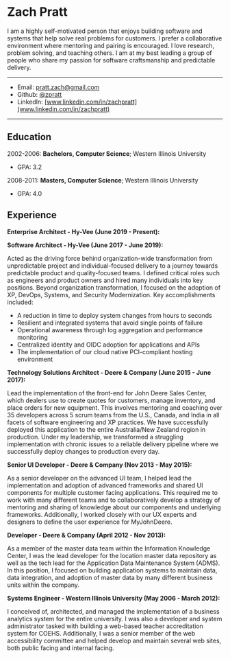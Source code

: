 Zach Pratt
============

I am a highly self-motivated person that enjoys building software and systems that help solve real problems for customers. I prefer a collaborative environment where mentoring and pairing is encouraged. I love research, problem solving, and teaching others. I am at my best leading a group of people who share my passion for software craftsmanship and predictable delivery.

----------------------------

* Email: [pratt.zach@gmail.com](mailto:pratt.zach@gmail.com)
* Github: [@zpratt](https://github.com/zpratt)
* LinkedIn: [www.linkedin.com/in/zachpratt](www.linkedin.com/in/zachpratt)

----------------------------

Education
---------

2002-2006:   **Bachelors, Computer Science**; Western Illinois University
* GPA: 3.2

2008-2011:   **Masters, Computer Science**; Western Illinois University
* GPA: 4.0

Experience
----------
**Enterprise Architect - Hy-Vee (June 2019 - Present):**

**Software Architect - Hy-Vee (June 2017 - June 2019):**

Acted as the driving force behind organization-wide transformation from unpredictable project and individual-focused delivery to a journey towards predictable product and quality-focused teams. I defined critical roles such as engineers and product owners and hired many individuals into key positions. Beyond organization transformation, I focused on the adoption of XP, DevOps, Systems, and Security Modernization. Key accomplishments included: 
* A reduction in time to deploy system changes from hours to seconds
* Resilient and integrated systems that avoid single points of failure
* Operational awareness through log aggregation and performance monitoring
* Centralized identity and OIDC adoption for applications and APIs
* The implementation of our cloud native PCI-compliant hosting environment

**Technology Solutions Architect - Deere & Company (June 2015 - June 2017):**

Lead the implementation of the front-end for John Deere Sales Center, which dealers use to create quotes for customers, manage inventory, and place orders for new equipment. This involves mentoring and coaching over 35 developers across 5 scrum teams from the U.S., Canada, and India in all facets of software engineering and XP practices. We have successfully deployed this application to the entire Australia/New Zealand region in production. Under my leadership, we transformed a struggling implementation with chronic issues to a reliable delivery pipeline where we successfully deploy changes to production every day.

**Senior UI Developer - Deere & Company (Nov 2013 - May 2015):**

As a senior developer on the advanced UI team, I helped lead the implementation and adoption of advanced frameworks and shared UI components for multiple customer facing applications. This required me to work with many different teams and to collaboratively develop a strategy of mentoring and sharing of knowledge about our components and underlying frameworks. Additionally, I worked closely with our UX experts and designers to define the user experience for MyJohnDeere.

**Developer - Deere & Company (April 2012 - Nov 2013):**

As a member of the master data team within the Information Knowledge Center, I was the lead developer for the location master data repository as well as the tech lead for the Application Data Maintenance System (ADMS). In this position, I focused on building application systems to maintain data, data integration, and adoption of master data by many different business units within the company.

**Systems Engineer - Western Illinois University (May 2006 - March 2012):**

I conceived of, architected, and managed the implementation of a business analytics system for the entire university. I was also a developer and system administrator tasked with building a web-based teacher accreditation system for COEHS. Additionally, I was a senior member of the web accessibility committee and helped develop and maintain several web sites, both public facing and internal facing.
